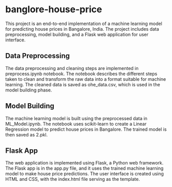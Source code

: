 # banglore-house-price
This project is an end-to-end implementation of a machine learning model for predicting house prices in Bangalore, India. The project includes data preprocessing, model building, and a Flask web application for user interface.

<h2>Data Preprocessing</h2>
The data preprocessing and cleaning steps are implemented in preprocess.ipynb notebook. The notebook describes the different steps taken to clean and transform the raw data into a format suitable for machine learning. The cleaned data is saved as ohe_data.csv, which is used in the model building phase.

<h2>Model Building</h2>
The machine learning model is built using the preprocessed data in ML_Model.ipynb. The notebook uses scikit-learn to create a Linear Regression model to predict house prices in Bangalore. The trained model is then saved as 2.pkl.

<h2>Flask App</h2>
The web application is implemented using Flask, a Python web framework. The Flask app is in the app.py file, and it uses the trained machine learning model to make house price predictions. The user interface is created using HTML and CSS, with the index.html file serving as the template.
